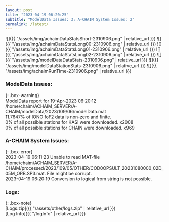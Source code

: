 ```yaml
---
layout: post
title: "2023-04-19 06:20:25"
subtitle: "ModelData Issues: 3; A-CHAIM System Issues: 2"
permalink: /latest/
---
```


![]({{ "/assets/img/achaimDataStatsShort-2310906.png" | relative_url }})
![]({{ "/assets/img/achaimDataStatsLong00-2310906.png" | relative_url }})
![]({{ "/assets/img/achaimDataStatsLong01-2310906.png" | relative_url }})
![]({{ "/assets/img/achaimDataStatsLong02-2310906.png" | relative_url }})
![]({{ "/assets/img/modelDataDataStats-2310906.png" | relative_url }})
![]({{ "/assets/img/modelDataStationStats-2310906.png" | relative_url }})
![]({{ "/assets/img/achaimRunTime-2310906.png" | relative_url }})


### ModelData Issues:  
  
{: .box-warning}  
 ModelData report for 19-Apr-2023 06:20:12   
 /home/chaim/ACHAIM_SERVER/A-CHAIM/modelData/2023/109/06/modelData.mat   
 11.7647% of IONO foF2 data is non-zero and finite.   
 0% of all possible stations for KASI were downloaded. x2008   
 0% of all possible stations for CHAIN were downloaded. x969   
  
### A-CHAIM System Issues:  
  
{: .box-error}  
2023-04-19 06:11:23 Unable to read MAT-file /home/chaim/ACHAIM_SERVER/A-CHAIM/processed/2023/109/05/OTHER/COD0OPSULT_20231080000_02D_05M_ORB.SP3.mat. File might be corrupt.  
2023-04-19 06:20:19 Conversion to logical from string is not possible.  

### Logs:  
  
{: .box-note}  
[Logs.zip]({{ "/assets/other/logs.zip" | relative_url }})  
[Log Info]({{ "/logInfo" | relative_url }})  
